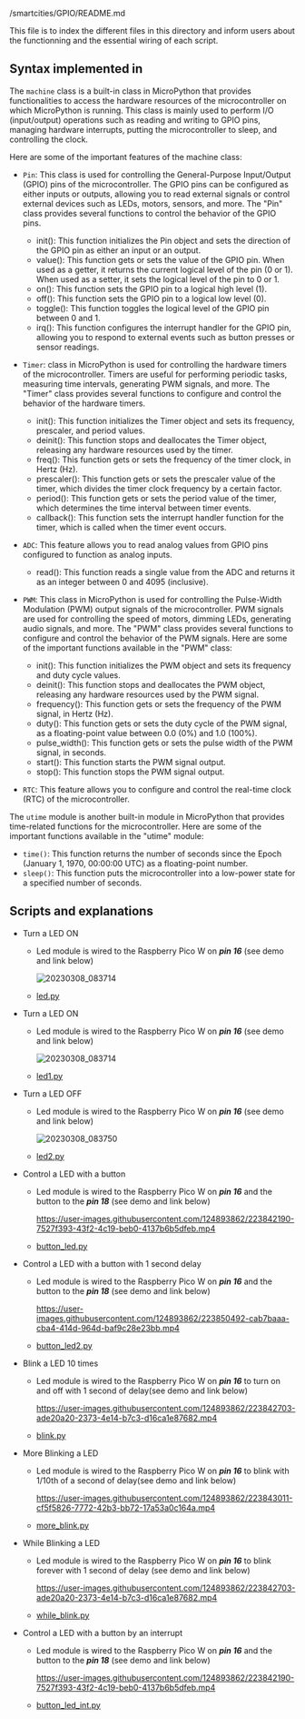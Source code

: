 /smartcities/GPIO/README.md

This file is to index the different files in this directory and inform users about the functionning and the essential wiring of each script. 

## Syntax implemented in

 The `machine` class is a built-in class in MicroPython that provides functionalities to access the hardware resources of the microcontroller on which MicroPython is running. This class is mainly used to perform I/O (input/output) operations such as reading and writing to GPIO pins, managing hardware interrupts, putting the microcontroller to sleep, and controlling the clock.

Here are some of the important features of the machine class:

  - `Pin`: This  class  is used for controlling the General-Purpose Input/Output (GPIO) pins of the microcontroller. The GPIO pins can be configured as either inputs or outputs, allowing you to read external signals or control external devices such as LEDs, motors, sensors, and more. The "Pin" class provides several functions to control the behavior of the GPIO pins.

      - init(): This function initializes the Pin object and sets the direction of the GPIO pin as either an input or an output.
      - value(): This function gets or sets the value of the GPIO pin. When used as a getter, it returns the current logical level of the pin (0 or 1). When used as a setter, it sets the logical level of the pin to 0 or 1.
      - on(): This function sets the GPIO pin to a logical high level (1).
      - off(): This function sets the GPIO pin to a logical low level (0).
      - toggle(): This function toggles the logical level of the GPIO pin between 0 and 1.
      - irq(): This function configures the interrupt handler for the GPIO pin, allowing you to respond to external events such as button presses or sensor readings.
  - `Timer`: class in MicroPython is used for controlling the hardware timers of the microcontroller. Timers are useful for performing periodic tasks, measuring time intervals, generating PWM signals, and more. The "Timer" class provides several functions to configure and control the behavior of the hardware timers.

      - init(): This function initializes the Timer object and sets its frequency, prescaler, and period values.
      - deinit(): This function stops and deallocates the Timer object, releasing any hardware resources used by the timer.
      - freq(): This function gets or sets the frequency of the timer clock, in Hertz (Hz).
      - prescaler(): This function gets or sets the prescaler value of the timer, which divides the timer clock frequency by a certain factor.
      - period(): This function gets or sets the period value of the timer, which determines the time interval between timer events.
      - callback(): This function sets the interrupt handler function for the timer, which is called when the timer event occurs.
  - `ADC`: This feature allows you to read analog values from GPIO pins configured to function as analog inputs.
      - read(): This function reads a single value from the ADC and returns it as an integer between 0 and 4095 (inclusive).
  - `PWM`: This class in MicroPython is used for controlling the Pulse-Width Modulation (PWM) output signals of the microcontroller. PWM signals are used for controlling the speed of motors, dimming LEDs, generating audio signals, and more. The "PWM" class provides several functions to configure and control the behavior of the PWM signals. Here are some of the important functions available in the "PWM" class:
      - init(): This function initializes the PWM object and sets its frequency and duty cycle values.
      - deinit(): This function stops and deallocates the PWM object, releasing any hardware resources used by the PWM signal.
      - frequency(): This function gets or sets the frequency of the PWM signal, in Hertz (Hz).
      - duty(): This function gets or sets the duty cycle of the PWM signal, as a floating-point value between 0.0 (0%) and 1.0 (100%).
      - pulse_width(): This function gets or sets the pulse width of the PWM signal, in seconds.
      - start(): This function starts the PWM signal output.
      - stop(): This function stops the PWM signal output.
  - `RTC`: This feature allows you to configure and control the real-time clock (RTC) of the microcontroller.
  
  The `utime` module is another built-in module in MicroPython that provides time-related functions for the microcontroller. Here are some of the important functions available in the "utime" module:

  - `time()`: This function returns the number of seconds since the Epoch (January 1, 1970, 00:00:00 UTC) as a floating-point number.
  - `sleep()`: This function puts the microcontroller into a low-power state for a specified number of seconds.

## Scripts and explanations

* Turn a LED ON
  - Led module is wired to the Raspberry Pico W on ***pin 16*** (see demo and link below)
      
    ![20230308_083714](https://user-images.githubusercontent.com/124893862/223837715-153c06fe-cabd-41b8-896f-579fce2bceea.jpg)

  - [led.py](https://github.com/HEPL-Galhardo/smartcities/blob/main/GPIO/led.py)
  
* Turn a LED ON
  - Led module is wired to the Raspberry Pico W on ***pin 16*** (see demo and link below)
    
    ![20230308_083714](https://user-images.githubusercontent.com/124893862/223837715-153c06fe-cabd-41b8-896f-579fce2bceea.jpg)

    
  - [led1.py](https://github.com/HEPL-Galhardo/smartcities/blob/main/GPIO/led1.py)
 
* Turn a LED OFF
  - Led module is wired to the Raspberry Pico W on ***pin 16*** (see demo and link below)
 
    ![20230308_083750](https://user-images.githubusercontent.com/124893862/223839184-9c4354d2-c6d3-4d1a-83f7-65b7fe33d142.jpg)

  - [led2.py](https://github.com/HEPL-Galhardo/smartcities/blob/main/GPIO/led2.py)
  
* Control a LED with a button
  - Led module is wired to the Raspberry Pico W on ***pin 16*** and the button to the ***pin 18*** (see demo and link below)

    https://user-images.githubusercontent.com/124893862/223842190-7527f393-43f2-4c19-beb0-4137b6b5dfeb.mp4
  
  - [button_led.py](https://github.com/HEPL-Galhardo/smartcities/blob/main/GPIO/button_led.py)
  
* Control a LED with a button with 1 second delay
  - Led module is wired to the Raspberry Pico W on ***pin 16*** and the button to the ***pin 18*** (see demo and link below)

    https://user-images.githubusercontent.com/124893862/223850492-cab7baaa-cba4-414d-964d-baf9c28e23bb.mp4

  - [button_led2.py](https://github.com/HEPL-Galhardo/smartcities/blob/main/GPIO/button_led2.py)

* Blink a LED 10 times
  - Led module is wired to the Raspberry Pico W on ***pin 16*** to turn on and off with 1 second of delay(see demo and link below)
     
    https://user-images.githubusercontent.com/124893862/223842703-ade20a20-2373-4e14-b7c3-d16ca1e87682.mp4 
     
  - [blink.py](https://github.com/HEPL-Galhardo/smartcities/blob/main/GPIO/blink.py)

* More Blinking a LED
  - Led module is wired to the Raspberry Pico W on ***pin 16*** to blink with 1/10th of a second of delay(see demo and link below)
  
    https://user-images.githubusercontent.com/124893862/223843011-cf5f5826-7772-42b3-bb72-17a53a0c164a.mp4
  - [more_blink.py](https://github.com/HEPL-Galhardo/smartcities/blob/main/GPIO/more_blink.py)

* While Blinking a LED
  - Led module is wired to the Raspberry Pico W on ***pin 16*** to blink forever with 1 second of delay (see demo and link below)
 
    https://user-images.githubusercontent.com/124893862/223842703-ade20a20-2373-4e14-b7c3-d16ca1e87682.mp4 

  - [while_blink.py](https://github.com/HEPL-Galhardo/smartcities/blob/main/GPIO/while_blink.py)

* Control a LED with a button by an interrupt
  - Led module is wired to the Raspberry Pico W on ***pin 16*** and the button to the ***pin 18*** (see demo and link below)

    https://user-images.githubusercontent.com/124893862/223842190-7527f393-43f2-4c19-beb0-4137b6b5dfeb.mp4
  
  - [button_led_int.py](https://github.com/HEPL-Galhardo/smartcities/blob/main/GPIO/button_led_int.py)

